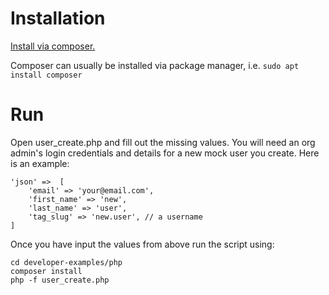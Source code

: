# Installation

[Install via composer.](https://getcomposer.org/doc/00-intro.md#installation-linux-unix-macos)

Composer can usually be installed via package manager, i.e. `sudo apt install composer`

# Run

Open user_create.php and fill out the missing values. You will need an org admin's login credentials and details for a new mock user you create. Here is an example:
```
'json' =>  [
    'email' => 'your@email.com',
    'first_name' => 'new',
    'last_name' => 'user',
    'tag_slug' => 'new.user', // a username
]
```

Once you have input the values from above run the script using:
```
cd developer-examples/php
composer install
php -f user_create.php
```

